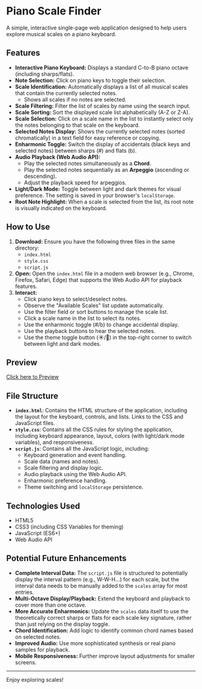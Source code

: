 # Piano Scale Finder

A simple, interactive single-page web application designed to help users explore musical scales on a piano keyboard.

## Features

*   **Interactive Piano Keyboard:** Displays a standard C-to-B piano octave (including sharps/flats).
*   **Note Selection:** Click on piano keys to toggle their selection.
*   **Scale Identification:** Automatically displays a list of all musical scales that contain the currently selected notes.
    *   Shows all scales if no notes are selected.
*   **Scale Filtering:** Filter the list of scales by name using the search input.
*   **Scale Sorting:** Sort the displayed scale list alphabetically (A-Z or Z-A).
*   **Scale Selection:** Click on a scale name in the list to instantly select only the notes belonging to that scale on the keyboard.
*   **Selected Notes Display:** Shows the currently selected notes (sorted chromatically) in a text field for easy reference or copying.
*   **Enharmonic Toggle:** Switch the display of accidentals (black keys and selected notes) between sharps (#) and flats (b).
*   **Audio Playback (Web Audio API):**
    *   Play the selected notes simultaneously as a **Chord**.
    *   Play the selected notes sequentially as an **Arpeggio** (ascending or descending).
    *   Adjust the playback speed for arpeggios.
*   **Light/Dark Mode:** Toggle between light and dark themes for visual preference. The setting is saved in your browser's `localStorage`.
*   **Root Note Highlight:** When a scale is selected from the list, its root note is visually indicated on the keyboard.

## How to Use

1.  **Download:** Ensure you have the following three files in the same directory:
    *   `index.html`
    *   `style.css`
    *   `script.js`
2.  **Open:** Open the `index.html` file in a modern web browser (e.g., Chrome, Firefox, Safari, Edge) that supports the Web Audio API for playback features.
3.  **Interact:**
    *   Click piano keys to select/deselect notes.
    *   Observe the "Available Scales" list update automatically.
    *   Use the filter field or sort buttons to manage the scale list.
    *   Click a scale name in the list to select its notes.
    *   Use the enharmonic toggle (#/b) to change accidental display.
    *   Use the playback buttons to hear the selected notes.
    *   Use the theme toggle button (☀️/🌙) in the top-right corner to switch between light and dark modes.

## Preview

[Click here to Preview](http://htmlpreview.github.io/?https://github.com/fancellu/piano-scales-js/blob/main/index.html)

## File Structure

*   **`index.html`**: Contains the HTML structure of the application, including the layout for the keyboard, controls, and lists. Links to the CSS and JavaScript files.
*   **`style.css`**: Contains all the CSS rules for styling the application, including keyboard appearance, layout, colors (with light/dark mode variables), and responsiveness.
*   **`script.js`**: Contains all the JavaScript logic, including:
    *   Keyboard generation and event handling.
    *   Scale data (names and notes).
    *   Scale filtering and display logic.
    *   Audio playback using the Web Audio API.
    *   Enharmonic preference handling.
    *   Theme switching and `localStorage` persistence.

## Technologies Used

*   HTML5
*   CSS3 (including CSS Variables for theming)
*   JavaScript (ES6+)
*   Web Audio API

## Potential Future Enhancements

*   **Complete Interval Data:** The `script.js` file is structured to potentially display the interval pattern (e.g., W-W-H...) for each scale, but the interval data needs to be manually added to the `scales` array for most entries.
*   **Multi-Octave Display/Playback:** Extend the keyboard and playback to cover more than one octave.
*   **More Accurate Enharmonics:** Update the `scales` data itself to use the theoretically correct sharps or flats for each scale key signature, rather than just relying on the display toggle.
*   **Chord Identification:** Add logic to identify common chord names based on selected notes.
*   **Improved Audio:** Use more sophisticated synthesis or real piano samples for playback.
*   **Mobile Responsiveness:** Further improve layout adjustments for smaller screens.

---

Enjoy exploring scales!